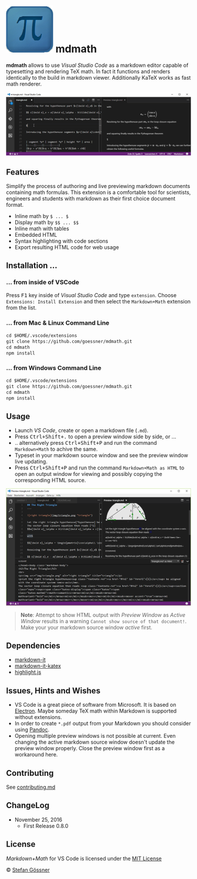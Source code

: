 # ![mdmath](img/icon.png) mdmath

**mdmath** allows to use *Visual Studio Code* as a markdown editor capable of typesetting and rendering TeX math.
In fact it functions and renders identically to the build in markdown viewer. Additionally KaTeX works as fast math renderer.

![mdmath editing](img/edit.gif)

## Features
Simplify the process of authoring and live previewing markdown documents containing math formulas.
This extension is a comfortable tool for scientists, engineers and students with markdown as their first choice 
document format.

* Inline math by `$ ... $`
* Display math by `$$ ... $$`
* Inline math with tables
* Embedded HTML
* Syntax highlighting with code sections
* Export resulting HTML code for web usage

## Installation ...

### ... from inside of VSCode

Press <kbd>F1</kbd> key inside of *Visual Studio Code* and type `extension`. Choose `Extensions: Install Extension` 
and then select the `Markdown+Math` extension from the list.

### ... from Mac & Linux Command Line
```
cd $HOME/.vscode/extensions
git clone https://github.com/goessner/mdmath.git
cd mdmath
npm install
```

### ... from Windows Command Line
```
cd $HOME/.vscode/extensions
git clone https://github.com/goessner/mdmath.git
cd mdmath
npm install
```

## Usage

* Launch *VS Code*, create or open a markdown file (`.md`).
* Press <kbd>Ctrl+Shift+.</kbd> to open a preview window side by side, or ...
* .. alternatively press <kbd>Ctrl+Shift+P</kbd> and run the command `Markdown+Math` to achive the same.
* Typeset in your markdown source window and see the preview window live updating.
* Press <kbd>Ctrl+Shift+P</kbd> and run the command `Markdown+Math as HTML` to open an output window for 
  viewing and possibly copying the corresponding HTML source.

![mdmath html export](img/htmlExport.png)

>**Note**: Attempt to show HTML output with *Preview Window* as *Active Window* results in a warning `Cannot show source of that document!`. Make your your markdown source window *active* first.


## Dependencies

* [markdown-it](https://github.com/markdown-it/markdown-it)
* [markdown-it-katex](https://github.com/waylonflinn/markdown-it-katex)
* [highlight.js](https://github.com/isagalaev/highlight.js)

## Issues, Hints and Wishes

* VS Code is a great piece of software from Microsoft. It is based on [Electron](http://electron.atom.io/). Maybe someday TeX math within Markdown is supported without extensions.
* In order to create `*.pdf` output from your Markdown you should consider using [Pandoc](http://pandoc.org/).
* Opening multiple preview windows is not possible at current. Even changing the active markdown source window doesn't update the
preview window properly. Close the preview window first as a workaround here.

## Contributing

See [contributing.md](contributing.md)

## ChangeLog

* November 25, 2016
  * First Release 0.8.0

## License

*Markdown+Math* for VS Code is licensed under the [MIT License](http://opensource.org/licenses/MIT)

 © [Stefan Gössner](https://github.com/goessner)
